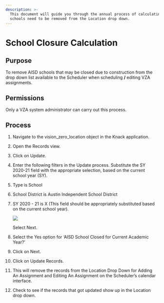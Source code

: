 ```yaml
---
description: >-
  This document will guide you through the annual process of calculating which
  schools need to be removed from the Location drop down.
---
```


# School Closure Calculation

## **Purpose** 

To remove AISD schools  that may be closed due to construction from the drop down list available to the Scheduler when scheduling **/** editing VZA assignments.

## **Permissions** 

Only a VZA system administrator can carry out this process.  


## **Process**

1. Navigate to the vision\_zero\_location object in the Knack application.
2. Open the Records view. 
3. Click on Update.
4. Enter the following filters in the Update process. Substitute the SY 2020-21 field with the appropriate selection, based on the current school year \(SY\).
5. Type is School
6. School District is Austin Independent School District
7. SY 2020 - 21 is X \(This field should be appropriately substituted based on the current school year\).

   ![](https://lh3.googleusercontent.com/YfAr7kTIEODlFxiMMJYcPdDkPeN7kZhtMd03v2hBgQIdWxgJToVKEiSMvWJHRs0p4SR_q_seKCI2g9NGTPwBK9Ux0wgSTU5wlfc9rkpuYbXg4kAjGggTcVmSPbpXA024o13J1XXo)

   Select Next. 

8. Select the Yes option for ‘AISD School Closed for Current Academic Year?’ 
9. Click on Next.
10. Click on Update Records.
11. This will remove the records from the Location Drop Down for Adding An Assignment and Editing An Assignment on the Scheduler’s calendar interface.
12. Check to see if the records that got updated show up in the Location drop down.



